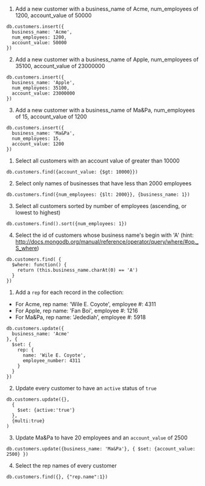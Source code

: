 1. Add a new customer with a business_name of Acme, num_employees of 1200, account_value of 50000

```
db.customers.insert({
  business_name: 'Acme', 
  num_employees: 1200, 
  account_value: 50000
})
```

2. Add a new customer with a business_name of Apple, num_employees of 35100, account_value of 23000000

```
db.customers.insert({
  business_name: 'Apple', 
  num_employees: 35100, 
  account_value: 23000000
})
```

3. Add a new customer with a business_name of Ma&Pa, num_employees of 15, account_value of 1200

```
db.customers.insert({
  business_name: 'Ma&Pa', 
  num_employees: 15, 
  account_value: 1200
})
```

1. Select all customers with an account value of greater than 10000

```
db.customers.find({account_value: {$gt: 10000}})
```

2. Select only names of businesses that have less than 2000 employees

```
db.customers.find({num_employees: {$lt: 2000}}, {business_name: 1})
```

3. Select all customers sorted by number of employees (ascending, or lowest to highest)

```
db.customers.find().sort({num_employees: 1})
```

4. Select the id of customers whose business name's begin with 'A' (hint: http://docs.mongodb.org/manual/reference/operator/query/where/#op._S_where)

```
db.customers.find( { 
  $where: function() { 
    return (this.business_name.charAt(0) == 'A') 
  } 
})
```

1. Add a `rep` for each record in the collection:
  * For Acme, rep name: 'Wile E. Coyote', employee #: 4311
  * For Apple, rep name: 'Fan Boi', employee #: 1216
  * For Ma&Pa, rep name: 'Jedediah', employee #: 5918

```
db.customers.update({
  business_name: 'Acme'
}, {
  $set: {
    rep: {
      name: 'Wile E. Coyote', 
      employee_number: 4311
    }
  }
})
```

2. Update every customer to have an `active` status of `true`

```
db.customers.update({}, 
  {
    $set: {active:'true'}
  }, 
  {multi:true}
)
```

3. Update Ma&Pa to have 20 employees and an `account_value` of 2500

```
db.customers.update({business_name: 'Ma&Pa'}, { $set: {account_value: 2500} })
```

4. Select the rep names of every customer

```
db.customers.find({}, {"rep.name":1})
```
